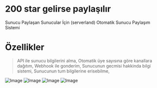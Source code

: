 # 200 star gelirse paylaşılır
Sunucu Paylaşan Sunucular İçin (serverland) Otomatik Sunucu Paylaşım Sistemi

# Özellikler
> API ile sunucu bilgilerini alma,
Otomatik üye sayısına göre kanallara dağıtım,
Webhook ile gonderim,
 Sunucunun gecmisi hakkinda bilgi sistemi,
Sunucunun tum bilgilerine erisebilme,

![Image](https://cdn.discordapp.com/attachments/1153376100173479997/1182378155718230148/image.png)
![Image](https://media.discordapp.net/attachments/1153376100173479997/1182378357061603368/image.png)
![Image](https://media.discordapp.net/attachments/1153376100173479997/1182379249634643968/image.png)
![Image](https://media.discordapp.net/attachments/1153376100173479997/1182380741066240110/image.png)
